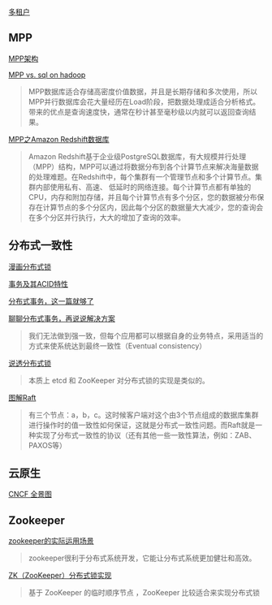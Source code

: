 [多租户](https://www.redhat.com/zh/topics/cloud-computing/what-is-multitenancy)

## MPP

[MPP架构](https://blog.csdn.net/ioteye/article/details/113452551)

[MPP vs. sql on hadoop](https://www.zhihu.com/question/27589901)
>MPP数据库适合存储高密度价值数据，并且是长期存储和多次使用，所以MPP并行数据库会花大量经历在Load阶段，把数据处理成适合分析格式。带来的优点是查询速度快，通常在秒计甚至毫秒级以内就可以返回查询结果。

[MPP之Amazon Redshift数据库](https://www.cnblogs.com/FengGeBlog/p/9816144.html)
>Amazon Redshift基于企业级PostgreSQL数据库，有大规模并行处理（MPP）结构，MPP可以通过将数据分布到各个计算节点来解决海量数据的处理难题。在Redshift中，每个集群有一个管理节点和多个计算节点。集群内部使用私有、高速、 低延时的网络连接。每个计算节点都有单独的CPU，内存和附加存储，并且每个计算节点有多个分区，您的数据被分布保存在计算节点的多个分区内，因此每个分区的数据量大大减少，您的查询会在多个分区并行执行，大大的增加了查询的效率。

## 分布式一致性

[漫画分布式锁](https://mp.weixin.qq.com/s/8fdBKAyHZrfHmSajXT_dnA)

[事务及其ACID特性](https://jiang-hao.com/articles/2019/backend-transactions-acid.html)

[分布式事务，这一篇就够了](https://xiaomi-info.github.io/2020/01/02/distributed-transaction/)

[聊聊分布式事务，再说说解决方案](https://www.cnblogs.com/savorboard/p/distributed-system-transaction-consistency.html)
>我们无法做到强一致，但每个应用都可以根据自身的业务特点，采用适当的方式来使系统达到最终一致性（Eventual consistency）

[说透分布式锁](https://xie.infoq.cn/article/d5d3f794a6f5866a7f4a0d082)
>本质上 etcd 和 ZooKeeper 对分布式锁的实现是类似的。

[图解Raft](https://juejin.cn/post/6844903847551303688)
>有三个节点：a，b，c。这时候客户端对这个由3个节点组成的数据库集群进行操作时的值一致性如何保证，这就是分布式一致性问题。而Raft就是一种实现了分布式一致性的协议（还有其他一些一致性算法，例如：ZAB、PAXOS等）

## 云原生

[CNCF 全景图](https://raw.githubusercontent.com/cncf/trailmap/master/CNCF_TrailMap_latest.png)

## Zookeeper

[zookeeper的实际运用场景](https://www.cnblogs.com/sharpxiajun/archive/2013/06/02/3113923.html)
>zookeeper很利于分布式系统开发，它能让分布式系统更加健壮和高效。

[ZK（ZooKeeper）分布式锁实现](https://xie.infoq.cn/article/a07f6f2e1c88d8a663bab2305)
>基于 ZooKeeper 的临时顺序节点 ，ZooKeeper 比较适合来实现分布式锁
